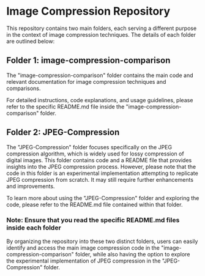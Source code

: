 # Image Compression Repository

This repository contains two main folders, each serving a different purpose in the context of image compression techniques. The details of each folder are outlined below:

## Folder 1: image-compression-comparison

The "image-compression-comparison" folder contains the main code and relevant documentation for image compression techniques and comparisons.

For detailed instructions, code explanations, and usage guidelines, please refer to the specific README.md file inside the "image-compression-comparison" folder.

## Folder 2: JPEG-Compression

The "JPEG-Compression" folder focuses specifically on the JPEG compression algorithm, which is widely used for lossy compression of digital images. This folder contains code and a README file that provides insights into the JPEG compression process. However, please note that the code in this folder is an experimental implementation attempting to replicate JPEG compression from scratch. It may still require further enhancements and improvements.

To learn more about using the "JPEG-Compression" folder and exploring the code, please refer to the README.md file contained within that folder.

### Note: Ensure that you read the specific README.md files inside each folder

By organizing the repository into these two distinct folders, users can easily identify and access the main image compression code in the "image-compression-comparison" folder, while also having the option to explore the experimental implementation of JPEG compression in the "JPEG-Compression" folder.


